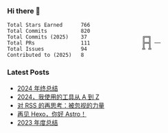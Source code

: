 ### Hi there 👋

<!--START_SECTION:stats-->

```text
Total Stars Earned      766
Total Commits           820
Total Commits (2025)    37                  ╔═╗   
Total PRs               111                 ╠═╣ ──
Total Issues            94                  ╩ ╩   
Contributed to (2025)   8
```

<!--END_SECTION:stats-->

### Latest Posts

<!-- BLOG-POST-LIST:START -->
- [2024 年终总结](https://4ark.me/posts/2024-12-23-2024-summary/)
- [2024，我使用的工具从 A 到 Z](https://4ark.me/posts/2024-12-17-2024-a2z/)
- [对 RSS 的再思考：被忽视的力量](https://4ark.me/posts/2024-10-19-recent-thoughts-on-rss/)
- [再见 Hexo，你好 Astro！](https://4ark.me/posts/2024-03-20-hexo-to-astro/)
- [2023 年度总结](https://4ark.me/posts/2024-01-01-2023-summary/)
<!-- BLOG-POST-LIST:END -->
